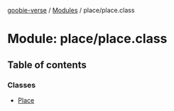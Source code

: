 [goobie-verse](../README.md) / [Modules](../modules.md) / place/place.class

# Module: place/place.class

## Table of contents

### Classes

- [Place](../classes/place_place_class.Place.md)
